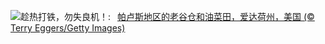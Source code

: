![](https://www.bing.com/th?id=OHR.IdahoBarn_ZH-CN6472682534_UHD.jpg&w=1000)趁热打铁，勿失良机！:&nbsp;&ensp;[帕卢斯地区的老谷仓和油菜田，爱达荷州，美国 (© Terry Eggers/Getty Images)](https://www.bing.com/th?id=OHR.IdahoBarn_ZH-CN6472682534_UHD.jpg)
<br><br/>
